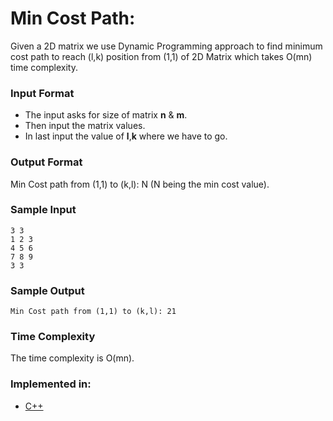 # Min Cost Path:
  
Given a 2D matrix we use Dynamic Programming approach to find minimum cost path to reach (l,k) position from (1,1) of 2D Matrix which takes O(mn) time complexity.

### Input Format

- The input asks for size of matrix **n** & **m**.
- Then input the matrix values.
- In last input the value of **l**,**k** where we have to go.

### Output Format

Min Cost path from (1,1) to (k,l): N (N being the min cost value). 

### Sample Input

```
3 3
1 2 3  
4 5 6
7 8 9
3 3

```

### Sample Output

```
Min Cost path from (1,1) to (k,l): 21 

```

### Time Complexity

The time complexity is O(mn).

### Implemented in:

- [C++](inversion.c)
